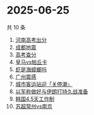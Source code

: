 # 2025-06-25

共 10 条

<!-- BEGIN -->
<!-- 最后更新时间 Wed Jun 25 2025 07:08:17 GMT+0800 (China Standard Time) -->

1. [河南高考出分](https://www.zhihu.com/search?q=河南高考出分)
1. [成都地震](https://www.zhihu.com/search?q=成都地震)
1. [高考查分](https://www.zhihu.com/search?q=高考查分)
1. [皇马vs帕丘卡](https://www.zhihu.com/search?q=皇马vs帕丘卡)
1. [虾是海蟑螂吗](https://www.zhihu.com/search?q=虾是海蟑螂吗)
1. [广州震感](https://www.zhihu.com/search?q=广州震感)
1. [城市客运站迎「关停潮」](https://www.zhihu.com/search?q=城市客运站迎「关停潮」)
1. [以军称做好与伊朗打持久战准备](https://www.zhihu.com/search?q=以军称做好与伊朗打持久战准备)
1. [韩国4.5天工作制](https://www.zhihu.com/search?q=韩国4.5天工作制)
1. [苏超常州vs南京](https://www.zhihu.com/search?q=苏超常州vs南京)

<!-- END -->
